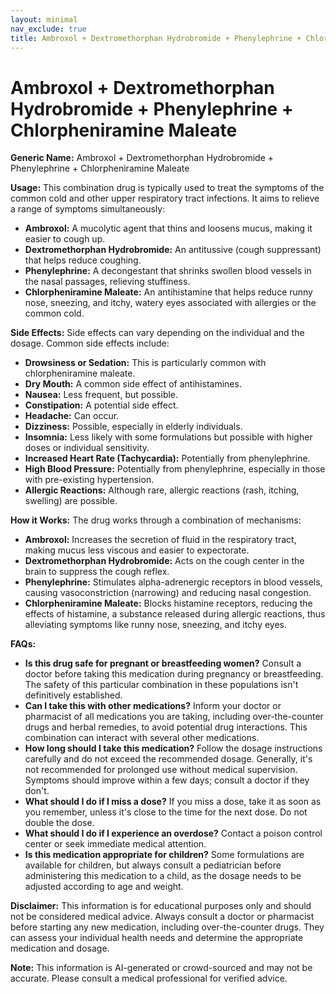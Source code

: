 ```yaml
---
layout: minimal
nav_exclude: true
title: Ambroxol + Dextromethorphan Hydrobromide + Phenylephrine + Chlorpheniramine Maleate
---
```


# Ambroxol + Dextromethorphan Hydrobromide + Phenylephrine + Chlorpheniramine Maleate

**Generic Name:** Ambroxol + Dextromethorphan Hydrobromide + Phenylephrine + Chlorpheniramine Maleate

**Usage:** This combination drug is typically used to treat the symptoms of the common cold and other upper respiratory tract infections.  It aims to relieve a range of symptoms simultaneously:

* **Ambroxol:**  A mucolytic agent that thins and loosens mucus, making it easier to cough up.
* **Dextromethorphan Hydrobromide:** An antitussive (cough suppressant) that helps reduce coughing.
* **Phenylephrine:** A decongestant that shrinks swollen blood vessels in the nasal passages, relieving stuffiness.
* **Chlorpheniramine Maleate:** An antihistamine that helps reduce runny nose, sneezing, and itchy, watery eyes associated with allergies or the common cold.


**Side Effects:**  Side effects can vary depending on the individual and the dosage. Common side effects include:

* **Drowsiness or Sedation:** This is particularly common with chlorpheniramine maleate.
* **Dry Mouth:** A common side effect of antihistamines.
* **Nausea:**  Less frequent, but possible.
* **Constipation:**  A potential side effect.
* **Headache:**  Can occur.
* **Dizziness:** Possible, especially in elderly individuals.
* **Insomnia:**  Less likely with some formulations but possible with higher doses or individual sensitivity.
* **Increased Heart Rate (Tachycardia):**  Potentially from phenylephrine.
* **High Blood Pressure:**  Potentially from phenylephrine, especially in those with pre-existing hypertension.
* **Allergic Reactions:**  Although rare, allergic reactions (rash, itching, swelling) are possible.


**How it Works:**  The drug works through a combination of mechanisms:

* **Ambroxol:** Increases the secretion of fluid in the respiratory tract, making mucus less viscous and easier to expectorate.
* **Dextromethorphan Hydrobromide:** Acts on the cough center in the brain to suppress the cough reflex.
* **Phenylephrine:** Stimulates alpha-adrenergic receptors in blood vessels, causing vasoconstriction (narrowing) and reducing nasal congestion.
* **Chlorpheniramine Maleate:** Blocks histamine receptors, reducing the effects of histamine, a substance released during allergic reactions, thus alleviating symptoms like runny nose, sneezing, and itchy eyes.


**FAQs:**

* **Is this drug safe for pregnant or breastfeeding women?**  Consult a doctor before taking this medication during pregnancy or breastfeeding.  The safety of this particular combination in these populations isn't definitively established.
* **Can I take this with other medications?**  Inform your doctor or pharmacist of all medications you are taking, including over-the-counter drugs and herbal remedies, to avoid potential drug interactions.  This combination can interact with several other medications.
* **How long should I take this medication?**  Follow the dosage instructions carefully and do not exceed the recommended dosage.  Generally, it's not recommended for prolonged use without medical supervision.  Symptoms should improve within a few days; consult a doctor if they don't.
* **What should I do if I miss a dose?**  If you miss a dose, take it as soon as you remember, unless it's close to the time for the next dose.  Do not double the dose.
* **What should I do if I experience an overdose?**  Contact a poison control center or seek immediate medical attention.
* **Is this medication appropriate for children?**  Some formulations are available for children, but always consult a pediatrician before administering this medication to a child, as the dosage needs to be adjusted according to age and weight.


**Disclaimer:** This information is for educational purposes only and should not be considered medical advice.  Always consult a doctor or pharmacist before starting any new medication, including over-the-counter drugs.  They can assess your individual health needs and determine the appropriate medication and dosage.


**Note:** This information is AI-generated or crowd-sourced and may not be accurate. Please consult a medical professional for verified advice.
